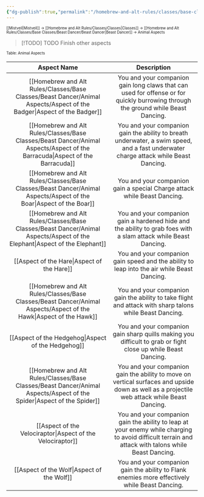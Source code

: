 ```yaml
---
{"dg-publish":true,"permalink":"/homebrew-and-alt-rules/classes/base-classes/beast-dancer/animal-aspects/animal-aspects/"}
---
```


<sup><sup>[[Mistveil\|Mistveil]] → [[Homebrew and Alt Rules/Classes/Classes\|Classes]] → [[Homebrew and Alt Rules/Classes/Base Classes/Beast Dancer/Beast Dancer\|Beast Dancer]] → Animal Aspects</sup></sup>

> [!TODO] TODO
> Finish other aspects

<sub><sub>Table: Animal Aspects</sub></sub>

|        **Aspect Name**        |                                                                   **Description**                                                                    |
| :----------------------------: | :---------------------------------------------------------------------------------------------------------------------------------------------------: |
|    [[Homebrew and Alt Rules/Classes/Base Classes/Beast Dancer/Animal Aspects/Aspect of the Badger\|Aspect of the Badger]]    |          You and your companion gain long claws that can used for offense or  for quickly burrowing through the ground while Beast Dancing.           |
|  [[Homebrew and Alt Rules/Classes/Base Classes/Beast Dancer/Animal Aspects/Aspect of the Barracuda\|Aspect of the Barracuda]]   |         You and your companion gain the ability to breath underwater, a swim  speed, and a fast underwater charge attack while Beast Dancing.         |
|     [[Homebrew and Alt Rules/Classes/Base Classes/Beast Dancer/Animal Aspects/Aspect of the Boar\|Aspect of the Boar]]     |                                       You and your companion gain a special Charge attack while Beast Dancing.                                        |
|   [[Homebrew and Alt Rules/Classes/Base Classes/Beast Dancer/Animal Aspects/Aspect of the Elephant\|Aspect of the Elephant]]   |                   You and your companion gain a hardened hide and the ability to grab foes with a slam attack while Beast Dancing.                    |
|     [[Aspect of the Hare\|Aspect of the Hare]]     |                              You and your companion gain speed and the ability to leap into the air while Beast Dancing.                              |
|     [[Homebrew and Alt Rules/Classes/Base Classes/Beast Dancer/Animal Aspects/Aspect of the Hawk\|Aspect of the Hawk]]     |                       You and your companion gain the ability to take flight and attack with sharp talons while Beast Dancing.                        |
|   [[Aspect of the Hedgehog\|Aspect of the Hedgehog]]   |                     You and your companion gain sharp quills making you difficult to grab or fight close up while Beast Dancing.                      |
|    [[Homebrew and Alt Rules/Classes/Base Classes/Beast Dancer/Animal Aspects/Aspect of the Spider\|Aspect of the Spider]]    |     You and your companion gain the ability to move on vertical surfaces  and upside down as well as a projectile web attack while Beast Dancing.     |
| [[Aspect of the Velociraptor\|Aspect of the Velociraptor]] | You and your companion gain the ability to leap at your enemy while  charging to avoid difficult terrain and attack with talons while Beast  Dancing. |
|     [[Aspect of the Wolf\|Aspect of the Wolf]]     |                            You and your companion gain the ability to Flank enemies more effectively while Beast Dancing.                             |
